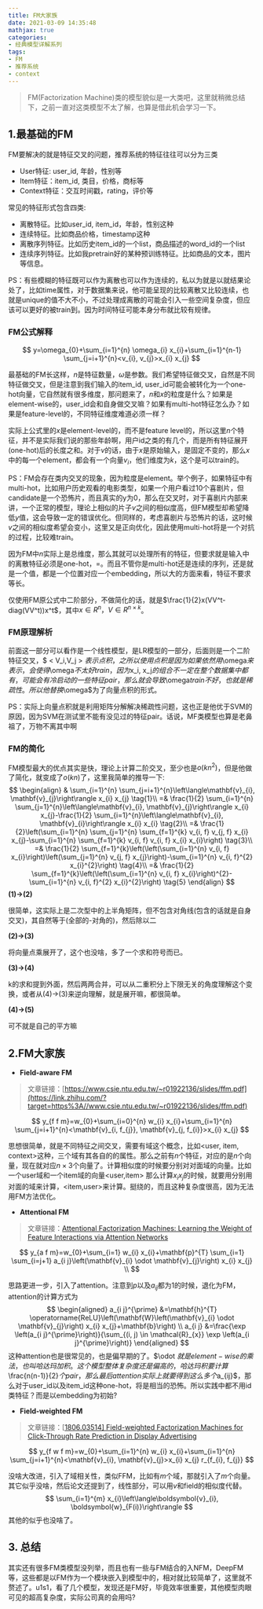 ```yaml
---
title: FM大家族
date: 2021-03-09 14:35:48
mathjax: true
categories:
- 经典模型详解系列
tags:
- FM
- 推荐系统
- context
---
```


> FM(Factorization Machine)类的模型貌似是一大类吧，这里就稍微总结下，之前一直对这类模型不太了解，也算是借此机会学习一下。

<!--more-->

## 1.最基础的FM

FM要解决的就是特征交叉的问题，推荐系统的特征往往可以分为三类

- User特征: user_id, 年龄，性别等
- Item特征：item_id, 类目，价格，商标等
- Context特征：交互时间戳，rating，评价等

常见的特征形式包含四类:

- 离散特征。比如user_id, item_id，年龄，性别这种
- 连续特征。比如商品价格，timestamp这种
- 离散序列特征。比如历史item_id的一个list，商品描述的word_id的一个list
- 连续序列特征。比如我pretrain好的某种预训练特征。比如商品的文本，图片等信息。

PS：有些模糊的特征既可以作为离散也可以作为连续的，私以为就是以就结果论处了，比如time属性，对于数据集来说，他可能呈现的比较离散又比较连续，也就是unique的值不大不小，不过处理成离散的可能会引入一些空间复杂度，但应该可以更好的被train到。因为时间特征可能本身分布就比较有规律。

### FM公式解释

$$
y=\omega_{0}+\sum_{i=1}^{n} \omega_{i} x_{i}+\sum_{i=1}^{n-1} \sum_{j=i+1}^{n}<v_{i}, v_{j}>x_{i} x_{j}
$$

最基础的FM长这样，$n$是特征数量，$\omega$是参数。我们希望特征做交叉，自然是不同特征做交叉，但是注意到我们输入的item_id, user_id可能会被转化为一个one-hot向量，它自然就有很多维度，那问题来了，$n$和$x$的粒度是什么？如果是element-wise的，user_id会和自身做交叉嘛？如果有multi-hot特征怎么办？如果是feature-level的，不同特征维度难道必须一样？

实际上公式里的$x$是element-level的，而不是feature level的，所以这里$n$个特征，并不是实际我们说的那些年龄啊，用户id之类的有几个，而是所有特征展开(one-hot)后的长度之和。对于$v$的话，由于$x$是原始输入，是固定不变的，那么$x$中的每一个element，都会有一个向量$v_i$，他们维度为$k$，这个是可以train的。

PS：FM会存在类内交叉的现象，因为粒度是element。举个例子，如果特征中有multi-hot，比如用户历史观看的电影类型，如果一个用户看过10个喜剧片，但candidate是一个恐怖片，而且真实的y为0，那么在交叉时，对于喜剧片内部来讲，一个正常的模型，理论上相似的片子$v$之间的相似度高，但FM模型却希望降低$y$值，这会导致一定的错误优化。但同样的，考虑喜剧片与恐怖片的话，这时候$v$之间的相似度希望会变小，这里又是正向优化，因此使用multi-hot将是一个对抗的过程，比较难train。

因为FM中$n$实际上是总维度，那么其就可以处理所有的特征，但要求就是输入中的离散特征必须是one-hot，=。而且不管你是multi-hot还是连续的序列，还是就是一个值，都是一个位置对应一个embedding，所以大的方面来看，特征不要求等长。

仅使用FM原公式中二阶部分，不做简化的话，就是$\frac{1}{2}x(VV^t-diag(VV^t))x^t$，其中$x\in R^n，V\in R^{n \times k}$。

### FM原理解析

前面这一部分可以看作是一个线性模型，是LR模型的一部分，后面则是一个二阶特征交叉，$ < V_i,V_j > $表示点积，之所以使用点积是因为如果依然用$\omega$来表示，会使得$\omega$不太好train，因为$x_i, x_j$的组合不一定在整个数据集中都有，可能会有冷启动的一些特征pair，那么就会导致$\omega$train不好，也就是稀疏性。所以他替换$\omega$为了向量点积的形式。

PS：实际上向量点积就是利用矩阵分解解决稀疏性问题，这也正是他优于SVM的原因，因为SVM在测试里不能有没见过的特征pair。话说，MF类模型也算是老鼻祖了，万物不离其中啊

### FM的简化

FM模型最大的优点其实是快，理论上计算二阶交叉，至少也是$o(kn^2)$，但是他做了简化，就变成了$o(kn)$了，这里我简单的推导一下:
$$
\begin{align}
& \sum_{i=1}^{n} \sum_{j=i+1}^{n}\left\langle\mathbf{v}_{i}, \mathbf{v}_{j}\right\rangle x_{i} x_{j}  \tag{1}\\
=& \frac{1}{2} \sum_{i=1}^{n} \sum_{j=1}^{n}\left\langle\mathbf{v}_{i}, \mathbf{v}_{j}\right\rangle x_{i} x_{j}-\frac{1}{2} \sum_{i=1}^{n}\left\langle\mathbf{v}_{i}, \mathbf{v}_{i}\right\rangle x_{i} x_{i} \tag{2}\\
=& \frac{1}{2}\left(\sum_{i=1}^{n} \sum_{j=1}^{n} \sum_{f=1}^{k} v_{i, f} v_{j, f} x_{i} x_{j}-\sum_{i=1}^{n} \sum_{f=1}^{k} v_{i, f} v_{i, f} x_{i} x_{i}\right)  \tag{3}\\
=& \frac{1}{2} \sum_{f=1}^{k}\left(\left(\sum_{i=1}^{n} v_{i, f} x_{i}\right)\left(\sum_{j=1}^{n} v_{j, f} x_{j}\right)-\sum_{i=1}^{n} v_{i, f}^{2} x_{i}^{2}\right)  \tag{4}\\
=& \frac{1}{2} \sum_{f=1}^{k}\left(\left(\sum_{i=1}^{n} v_{i, f} x_{i}\right)^{2}-\sum_{i=1}^{n} v_{i, f}^{2} x_{i}^{2}\right) \tag{5}
\end{align}
$$
**(1)->(2)**

很简单，这实际上是二次型中的上半角矩阵，但不包含对角线(包含的话就是自身交叉)，其自然等于(全部的-对角的)，然后除以二

**(2)->(3)**

将向量点乘展开了，这个也没啥，多了一个求和符号而已。

**(3)->(4)**

k的求和提到外面，然后两两合并，可以从二重积分上下限无关的角度理解这个变换，或者从(4)->(3)来逆向理解，就是展开嘛，都很简单。

**(4)->(5)**

可不就是自己的平方嘛

## 2.FM大家族

- **Field-aware FM**

> 文章链接：[https://www.csie.ntu.edu.tw/~r01922136/slides/ffm.pdf](https://link.zhihu.com/?target=https%3A//www.csie.ntu.edu.tw/~r01922136/slides/ffm.pdf)

$$
y_{f f m}=w_{0}+\sum_{i=0}^{n} w_{i} x_{i}+\sum_{i=1}^{n} \sum_{j=i+1}^{n}<\mathbf{v}_{i, f_{j}}, \mathbf{v}_{j, f_{i}}>x_{i} x_{j}
$$

思想很简单，就是不同特征之间交叉，需要有域这个概念，比如<user, item, context>这种，三个域有其各自的的属性。那么之前有$n$个特征，对应的是$n$个向量，现在就对应$n\times3$个向量了。计算相似度的时候要分别对对面域的向量。比如一个user域和一个item域的向量<user,item> 那么计算$x_ix_j$的时候，就要用分别用对面的域来计算，<item,user>来计算。挺绕的，而且这种复杂度很高，因为无法用FM方法优化。

- **Attentional FM**

> 文章链接：[Attentional Factorization Machines: Learning the Weight of Feature Interactions via Attention Networks](https://link.zhihu.com/?target=https%3A//arxiv.org/abs/1708.04617v1)

$$
y_{a f m}=w_{0}+\sum_{i=1} w_{i} x_{i}+\mathbf{p}^{T} \sum_{i=1} \sum_{i=j+1} a_{i j}\left(\mathbf{v}_{i} \odot \mathbf{v}_{j}\right) x_{i} x_{j} \\
$$

思路更进一步，引入了attention。注意到$p$以及$a_{ij}$都为$1$的时候，退化为FM，attention的计算方式为
$$
\begin{aligned}
a_{i j}^{\prime} &=\mathbf{h}^{T} \operatorname{ReLU}\left(\mathbf{W}\left(\mathbf{v}_{i} \odot \mathbf{v}_{j}\right) x_{i} x_{j}+\mathbf{b}\right) \\
a_{i j} &=\frac{\exp \left(a_{i j}^{\prime}\right)}{\sum_{(i, j) \in \mathcal{R}_{x}} \exp \left(a_{i j}^{\prime}\right)}
\end{aligned}
$$
这种attention也是很常见的，也是偏早期的了。$\odot $就是element-wise的乘法，也叫哈达玛加积。这个模型整体复杂度还是偏高的，哈达玛积要计算$\frac{n(n-1)}{2}$个pair，那么最后attention实际上就要得到这么多个$a_{ij}$，那么对于user_id以及item_id这种one-hot，将是相当的恐怖。所以实践中都不用id类特征？而是以embedding为初始?

- **Field-weighted FM**

> 文章链接：[[1806.03514\] Field-weighted Factorization Machines for Click-Through Rate Prediction in Display Advertising](https://link.zhihu.com/?target=https%3A//arxiv.org/abs/1806.03514)

$$
y_{f w f m}=w_{0}+\sum_{i=1}^{n} w_{i} x_{i}+\sum_{i=1}^{n} \sum_{j=i+1}^{n}<\mathbf{v}_{i}, \mathbf{v}_{j}>x_{i} x_{j} r_{f_{i}, f_{j}}
$$

没啥大改进，引入了域相关性，类似FFM，比如有$m$个域，那就引入了$m$个向量。其它似乎没啥，然后论文还提到了，线性部分，可以用$v$和field的相似度代替。
$$
\sum_{i=1}^{m} x_{i}\left\langle\boldsymbol{v}_{i}, \boldsymbol{w}_{F(i)}\right\rangle
$$
其他的似乎也没啥了。

## 3. 总结

其实还有很多FM类模型没列举，而且也有一些与FM结合的入NFM，DeepFM等，这些都是以FM作为一个模块嵌入到模型中的，相对就比较简单了，这里就不赘述了。u1s1，看了几个模型，发现还是FM好，毕竟效率很重要，其他模型肉眼可见的超高复杂度，实际公司真的会用吗?